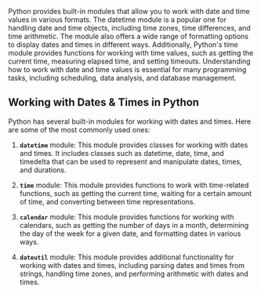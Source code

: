 Python provides built-in modules that allow you to work with date and time values in various formats. The datetime module is a popular one for handling date and time objects, including time zones, time differences, and time arithmetic. The module also offers a wide range of formatting options to display dates and times in different ways. Additionally, Python's time module provides functions for working with time values, such as getting the current time, measuring elapsed time, and setting timeouts. Understanding how to work with date and time values is essential for many programming tasks, including scheduling, data analysis, and database management.

## Working with Dates & Times in Python

Python has several built-in modules for working with dates and times. Here are some of the most commonly used ones:

1. **`datetime`** module: This module provides classes for working with dates and times. It includes classes such as datetime, date, time, and timedelta that can be used to represent and manipulate dates, times, and durations.

2. **`time`** module: This module provides functions to work with time-related functions, such as getting the current time, waiting for a certain amount of time, and converting between time representations.

3. **`calendar`** module: This module provides functions for working with calendars, such as getting the number of days in a month, determining the day of the week for a given date, and formatting dates in various ways.

4. **`dateutil`** module: This module provides additional functionality for working with dates and times, including parsing dates and times from strings, handling time zones, and performing arithmetic with dates and times.
